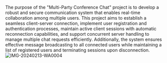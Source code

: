 The purpose of the "Multi-Party Conference Chat" project is to develop a robust and secure communication system that enables real-time collaboration among multiple users. This project aims to establish a seamless client-server connection, implement user registration and authentication processes, maintain active client sessions with automatic reconnection capabilities, and support concurrent server handling to manage multiple chat requests efficiently. Additionally, the system ensures effective message broadcasting to all connected users while maintaining a list of registered users and terminating sessions upon disconnection. 
![IMG-20240213-WA0004](https://github.com/AkshayaTatikonda/MPCC/assets/113526265/4b1e51bb-eaf5-44f0-82ea-8879cb79c28d)
